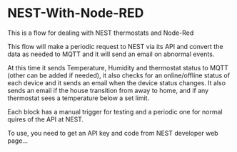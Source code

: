 # NEST-With-Node-RED
This is a flow for dealing with NEST thermostats and Node-Red

This flow will make a periodic request to NEST via its API and convert the data as needed to MQTT and it will send an
email on abnormal events.

At this time it sends Temperature, Humidity and thermostat status to MQTT (other can be added if needed), it also checks for
an online/offline status of each device and it sends an email when the device status changes.
It also sends an email if the house transition from away to home, and if any thermostat sees a temperature below
a set limit.

Each block has a manual trigger for testing and a periodic one for normal quires of the API at NEST.

To use, you need to get an API key and code from NEST developer web page...
